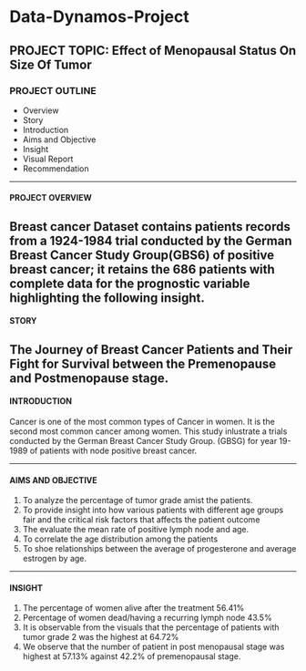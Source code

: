 # Data-Dynamos-Project


## PROJECT TOPIC: Effect of Menopausal Status On Size Of Tumor

### PROJECT OUTLINE
- Overview
- Story
- Introduction
- Aims and Objective
- Insight
- Visual Report
- Recommendation

---
#### PROJECT OVERVIEW
Breast cancer Dataset contains patients records from a 1924-1984 trial conducted by the German Breast Cancer Study Group(GBS6) of positive breast cancer; it retains the 686 patients with complete data for the prognostic variable highlighting the following insight.
---
#### STORY
The Journey of Breast Cancer Patients and Their Fight for Survival between the Premenopause and Postmenopause stage.
---

#### INTRODUCTION
Cancer is one of the most common types of Cancer in women. It is the second most common cancer among women. This study inlustrate a trials conducted by the German Breast Cancer Study Group. (GBSG) for year 19-1989 of patients with node positive breast cancer.

---
#### AIMS AND OBJECTIVE
1. To analyze the percentage of tumor grade amist the patients.
2. To provide insight into how various patients with different age groups fair and the critical risk factors that affects the patient outcome
3. The evaluate the mean rate of positive lymph node and age.
4. To correlate the age distribution among the patients
5. To shoe relationships between the average of progesterone and average estrogen by age.
---

#### INSIGHT
1. The percentage of women alive after the treatment 56.41%
2. Percentage of women dead/having a recurring lymph node 43.5%
3. It is observable from the visuals that the percentage of patients with tumor grade 2 was the highest at 64.72%
4. We observe that the number of patient in post menopausal stage was highest at 57.13% against 42.2% of premenopausal stage.


